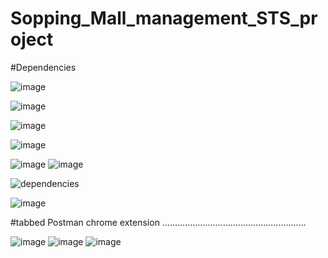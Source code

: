 # Sopping_Mall_management_STS_project

#Dependencies 

![image](https://user-images.githubusercontent.com/115396834/216839558-7358b986-5a7f-4d62-b633-53bb121188bf.png)

![image](https://user-images.githubusercontent.com/115396834/216839569-51350b3d-d287-474b-b98b-79e78dd4de6b.png)

![image](https://user-images.githubusercontent.com/115396834/216839575-49e0b682-611c-4144-bda4-fbbbc8e87fe8.png)

![image](https://user-images.githubusercontent.com/115396834/216839587-f9f999ca-c318-45c3-8a60-499e5d2ad0c6.png)

![image](https://user-images.githubusercontent.com/115396834/216839595-1c6ef7e0-7bb3-4329-9219-1827d537fba8.png)
![image](https://user-images.githubusercontent.com/115396834/216839612-489c258d-a2fa-4f7a-816b-0ffeedc8f4da.png)


![dependencies](https://user-images.githubusercontent.com/115396834/209466101-42cb564a-7858-4f43-bc1c-d53026d237dd.png)

![image](https://user-images.githubusercontent.com/115396834/216839809-3671eab1-54cd-42df-b58f-8712c9ca0694.png)

#tabbed Postman chrome extension .........................................................


![image](https://user-images.githubusercontent.com/115396834/216807472-fab6b7b4-bbf4-4b7b-8c1a-3612093fb9fe.png)
![image](https://user-images.githubusercontent.com/115396834/216839716-6086ccea-ae42-4223-9b27-85c29d7bcb15.png)
![image](https://user-images.githubusercontent.com/115396834/216839737-dc3b0ffa-d3a7-45f6-936c-a0dc9a3de258.png)
